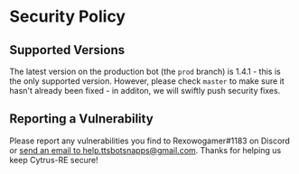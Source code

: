 # Security Policy

## Supported Versions

The latest version on the production bot (the `prod` branch) is 1.4.1 - this is the only supported version. However, please check `master` to make sure it hasn't already been fixed - in additon, we will swiftly push security fixes.

## Reporting a Vulnerability

Please report any vulnerabilities you find to Rexowogamer#1183 on Discord or [send an email to help.ttsbotsnapps@gmail.com](mailto:help.ttsbotsnapps@gmail.com). Thanks for helping us keep Cytrus-RE secure!
